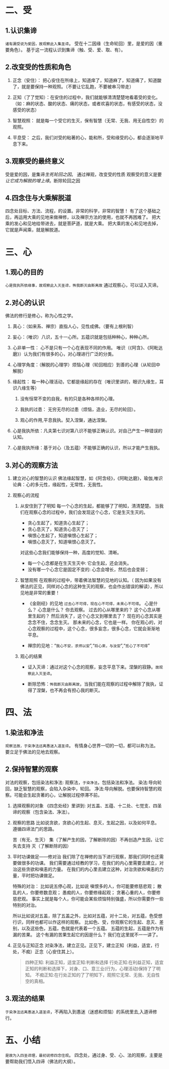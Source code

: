 # 二、受

## 1.认识集谛

`诸有漏受说为爱因，故观察此入集圣谛`。
受在十二因缘（生命轮回）里，是爱的因（重要角色）。
基于这一流程认识到集谛（触、受、爱、取、有）。

## 2.改变受的性质和角色

1. 正念（安住）： 把心安住在所缘上，知道痒了，知道麻了，知道痛了，知道酸了，就是要保持一种观照。（不要让它乱跑，不要被串习带走）

2. 正知（了了觉知）：在安住的过程中，我们就能够清清楚楚地看着受的变化。（如：麻的状态、酸的状态、痛的状态，或者欢喜的状态，有感受的状态，没感受的状态）

3. 智慧观照： 就是每一个受它的生灭，保有智慧（无常、无我、用无自性空）的观照。

4. 平息受： 之后，我们对受的粘著的心，能和所，受和缘受的心，都会逐渐地平息下来。

## 3.观察受的最终意义

受是爱的因，是集谛*生死轮回之因*。
通过禅观，改变受的性质
观察受的意义是要*让它成为解脱的增上缘*。断除轮回之因

## 4.四念住与大乘解脱道

四念处目标、方法、流程，的设置。非常的科学，非常的智慧！
有了这个基础之后，再运用大乘的见地来做禅修，以及禅宗方法的使用，也就不再困难了。
把大乘的发心和见地给带进去，就是菩萨道，就是大乘。
把大乘的发心和见地去掉，它就是声闻乘，就是解脱道。

# 三、心

## 1.观心的目的

`心是我执所依缘事，故观察此入灭圣谛，怖我断灭由斯离故`
通过观察心，可以证入灭谛。

## 2.对心的认识

佛法的修行是修心，称为心性之学。

1.  真心：（如来系、禅宗）直指人心，见性成佛。（要有上根利智）

2.  妄心：（唯识）八识，五十一心所。五蕴识就是包括种种心，种种心所。

3.  心非单一性： 心不是只有一个心在表现不同的作用。 唯识（《阿含》、《阿毗达磨》）认为我们有很多的心，对心理进行广泛的分类。

4.  心理学角度：（解脱的心理学）烦恼心理（轮回相应）到善的心理（从轮回中解脱）

5.  缘起性： 每一种心理活动，它都是缘起的存在（唯识里讲的，眼识九缘生，耳识八缘生等）

    1. 没有恒常不变的自我，有的只是各种各样的心理。

    2. 我执的过患： 无穷无尽的过患（烦恼，造业，无尽的轮回）。

    3. 观心的作用,平息我执。契入涅槃，通达涅槃。

6.  心是我执所依：凡夫第七识对第八识不能够正确认识。对自己产生一种错误的认知。

7.  心是我执所缘：基于对心（及五蕴）不能够正确的认识，所以才能产生我执。

## 3.对心的观察方法

1. 建立对心的智慧的认识
   佛法缘起智慧，如《阿含经》，《阿毗达磨》，瑜伽,唯识论典：心的多元性，缘起性，无常性，无我性。

2. 观察心的流程

   1. 从安住到了了明知
      每一个心念的生起，都能够了了明知，清清楚楚。
      当我们在观察心念的过程中，我们会发现这个心念，它是生灭生灭的。

      - 贪心生起了，知道贪心生起了；
      - 贪心息灭了，知道贪心息灭了；
      - 嗔恨心生起了，知道嗔恨心生起了；
      - 嗔恨心息灭了，知道嗔恨心息灭了。

      对这些心念我们能够保持一种，高度的觉知、清晰。

      - 每一个心念都是在生灭生灭中: 它会生起，还会消失。
      - 没有哪一个心念它是固定不变的: 心念会增长，然后也会变弱；

   2. 智慧观照
      在观察的过程中，带着佛法智慧的见地的认知。（ 因为如果没有佛法的正见，同样对心念的这种生灭的观察，也会作出错误的解读），所以见地是非常的重要！

      - 《金刚经》的见地
        `过去心不可得，现在心不可得，未来心不可得`。
        心是什么？
        心念是什么？
        你去观察。
        过去的心从哪里来的？
        这个心念从哪里生起的？
        然后消失了，这个心念又到哪里去了？
        现在的心念其实是念念不住，念念生灭。
        那未来的心念，它也是一样。
        你在观心的，对心念观察的过程中，这个心念，很多妄念，很多心念，它就会渐渐地平息。

      - 禅宗的见地：“`我心不安，求师以安`”,“`将心来，与汝安`”,“`觅心了不可得`”

   3. 观心的结果

      - 证入灭谛：通过对这个心念的观察，妄念平息下来。涅槃的寂静。`故观察此入灭圣谛`。

      - 断除恐怖：`怖我断灭由斯离故`，当我们能在观察的过程中解除了我执，证得了涅槃，也不再会有担心我的断灭。

# 四、法

## 1.染法和净法

`观察法故，于染净法远离愚迷入道圣谛`。
有情身心世界一切的一切，都可以称为法。
要立足于佛法的见地去观察。

## 2.保持智慧的观察

对法的观察，包括染法和净法:
观察法，`于染净法`，包括染法和净法。
染法:导向轮回，缺乏智慧的观察，会陷入杂染中，轮回。
净法:导向解脱。也要保持智慧的观察。可能会生起贪著的心，让解脱过程停滞不前。

1. 选择观察的对象
   《四念处经》里讲到:
   对五盖、五蕴、十二处、七觉支、四圣谛的观察（包含染法、净法）。

2. 观察的思路
   比如说贪欲，贪欲心的生起、息灭，生起之因，以及如何平息。
   遵循四谛法门的思路。

   苦（有无、生灭）
   集（了解产生的因，了解断除的因）不再创造产生因，让它失去支持
   灭（了解断除的因）

3. 平时功课做足——修对治
   我们除了在禅修的当下进行观察，那我们同时也还需要做很多的功课。
   我们需要通过经教的学习，在我们的内心里需要去建立，对治这些贪欲和嗔恚的力量。
   在我们的内心里去建立这种，对治贪欲和嗔恚的力量，平时把功课做足。

   特殊的对治：
   比如说五停心观，比如说
   嗔恨多的人，你可能要修慈悲观；
   散乱的人，你要修数息观；
   愚痴的人，你要修缘起观；
   贪著心重的人，你要修慈悲观。
   事实上就是每个人，你可能会某些烦恼特别强盛，所以你需要作一些特别的对治。

   所以比如说对五盖，除了五盖之外，比如对五蕴，对十二处，对五蕴，色受想行识，同样也都可以作这样的观察。
   比如色、受，你观察它的生起、息灭、差别，以及这些色，五蕴，色就是代表着一个五蕴。
   五蕴的生起，五蕴是作为有漏的苦果。
   这个有漏的苦果生起它的因是什么？
   我们在这里就不一一讲了。

4. 正见与正知正念
   对染净法，建立正见。正见下，建立正知（利益，适宜，行处，不痴）正念（心安住其上）。

   > 四种正知:
   > 利益正知，适宜正知:判断和选择
   > 行处正知:在利益正知，适宜正知的判断和选择下，对身、口、意三业(行为，心理活动)保持了了明知。
   > 不痴正知:在行处正知的了了明知下，观照它无常、无我、无自性空的真相。

## 3.观法的结果

`于染净法远离愚迷入道圣谛`，不再陷入到愚迷（迷惑和烦恼）的系统里去,入道谛修行。

# 五、小结

`是故为入四圣谛理，最初说修四念住观`。
四念处，通过身、受、心、法的观察，主要是要帮助我们悟入四谛（佛法的大纲）。
